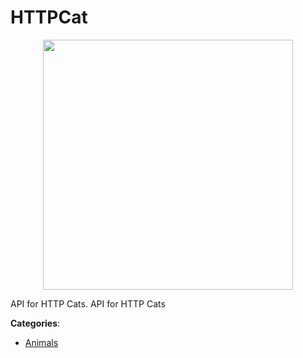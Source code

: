 # HTTPCat
<p align="center">
    <img width="400" src="https://raw.githubusercontent.com/apis-list/apis-list/apis/httpcat/logo_256x256.png" />
</p>

API for HTTP Cats.  API for HTTP Cats



**Categories**:
- [Animals](https://github.com/apis-list/apis-list#animals)




